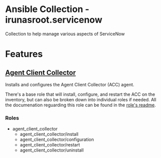 # Ansible Collection - irunasroot.servicenow
Collection to help manage various aspects of ServiceNow

# Features

## [Agent Client Collector](roles/agent_client_collector/README.md)
Installs and configures the Agent Client Collector (ACC) agent.

There's a base role that will install, configure, and restart the ACC on the inventory, but can also be broken down into
individual roles if needed. All the documenation reguarding this role can be found in the [role's readme](roles/agent_client_collector/README.md).

### Roles
* agent_client_collector
  * agent_client_collector/install
  * agent_client_collector/configuration
  * agent_client_collector/restart
  * agent_client_collector/uninstall

